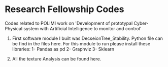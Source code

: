 # Research Fellowship Codes
 Codes related to POLIMI work on 'Development of prototypal Cyber-Physical system with Artificial Intelligence to monitor and control'
 
1) First software module I built was DecseionTree_Stability. 
Python file can be find in the files here.
For this module to run please install these libraries:
1- Pandas as pd
2- Graphviz 
3- Sklearn 

2) All the texture Analysis can be found here.
